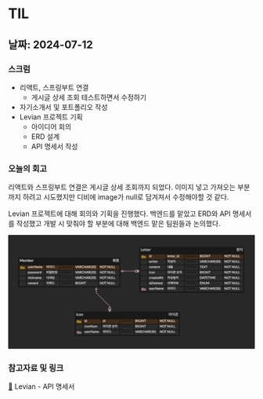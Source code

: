 # TIL
## 날짜: 2024-07-12

### 스크럼
* 리액트, 스프링부트 연결
  * 게시글 상세 조회 테스트하면서 수정하기
* 자기소개서 및 포트폴리오 작성
* Levian 프로젝트 기획
  * 아이디어 회의
  * ERD 설계
  * API 명세서 작성

### 오늘의 회고
리액트와 스프링부트 연결은 게시글 상세 조회까지 되었다. 이미지 넣고 가져오는 부분까지 하려고 시도했지만 디비에 image가 null로 담겨져서 수정해야할 것 같다. 

Levian 프로젝트에 대해 회의와 기획을 진행했다. 백엔드를 맡았고 ERD와 API 명세서를 작성했고 개발 시 맞춰야 할 부분에 대해 백엔드 맡은 팀원들과 논의했다.

![alt text](image-14.png)

### 참고자료 및 링크
[🔗](https://docs.google.com/spreadsheets/d/1GkzSbYENJ2QrutCEhzvXH6kHHbNtiQ02SlPOmF1ZxJM/edit?gid=0#gid=0) Levian - API 명세서
